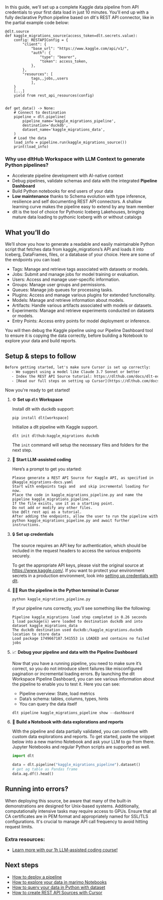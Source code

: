 In this guide, we'll set up a complete Kaggle data pipeline from API credentials to your first data load in just 10 minutes. You'll end up with a fully declarative Python pipeline based on dlt's REST API connector, like in the partial example code below:

```python-outcome
@dlt.source
def kaggle_migrations_source(access_token=dlt.secrets.value):
    config: RESTAPIConfig = {
        "client": {
            "base_url": "https://www.kaggle.com/api/v1/",
            "auth": {
                "type": "bearer",
                "token": access_token,
            },
        },
        "resources": [
            tags,,jobs,,users
            ],
    }
    [...]
    yield from rest_api_resources(config)


def get_data() -> None:
    # Connect to destination
    pipeline = dlt.pipeline(
        pipeline_name='kaggle_migrations_pipeline',
        destination='duckdb',
        dataset_name='kaggle_migrations_data', 
    )
    # Load the data
    load_info = pipeline.run(kaggle_migrations_source())
    print(load_info) 
```

### Why use dltHub Workspace with LLM Context to generate Python pipelines?

- Accelerate pipeline development with AI-native context
- Debug pipelines, validate schemas and data with the integrated **Pipeline Dashboard**
- Build Python notebooks for end users of your data
- **Low maintenance** thanks to Schema evolution with type inference, resilience and self documenting REST API connectors. A shallow learning curve makes the pipeline easy to extend by any team member
- dlt is the tool of choice for Pythonic Iceberg Lakehouses, bringing mature data loading to pythonic Iceberg with or without catalogs

## What you’ll do

We’ll show you how to generate a readable and easily maintainable Python script that fetches data from kaggle_migrations’s API and loads it into Iceberg, DataFrames, files, or a database of your choice. Here are some of the endpoints you can load:

- Tags: Manage and retrieve tags associated with datasets or models.
- Jobs: Submit and manage jobs for model training or evaluation.
- Users: Access and manage user-specific information.
- Groups: Manage user groups and permissions.
- Queues: Manage job queues for processing tasks.
- Plugins: Access and manage various plugins for extended functionality.
- Models: Manage and retrieve information about models.
- Artifacts: Handle various artifacts associated with models or datasets.
- Experiments: Manage and retrieve experiments conducted on datasets or models.
- Entry Points: Access entry points for model deployment or inference.

You will then debug the Kaggle pipeline using our Pipeline Dashboard tool to ensure it is copying the data correctly, before building a Notebook to explore your data and build reports.

## Setup & steps to follow

```default
Before getting started, let's make sure Cursor is set up correctly:
   - We suggest using a model like Claude 3.7 Sonnet or better
   - Index the REST API Source tutorial: https://dlthub.com/docs/dlt-ecosystem/verified-sources/rest_api/ and add it to context as **@dlt rest api**
   - [Read our full steps on setting up Cursor](https://dlthub.com/docs/dlt-ecosystem/llm-tooling/cursor-restapi#23-configuring-cursor-with-documentation)
```

Now you're ready to get started!

1. ⚙️ **Set up `dlt` Workspace**
    
    Install dlt with duckdb support:
    ```shell
    pip install dlt[workspace]
    ```

    Initialize a dlt pipeline with Kaggle support.
    ```shell
    dlt init dlthub:kaggle_migrations duckdb
    ```

    The `init` command will setup the necessary files and folders for the next step.
    
2. 🤠 **Start LLM-assisted coding**
    
    Here’s a prompt to get you started:
    
    ```prompt
    Please generate a REST API Source for Kaggle API, as specified in @kaggle_migrations-docs.yaml 
    Start with endpoints tags and  and skip incremental loading for now. 
    Place the code in kaggle_migrations_pipeline.py and name the pipeline kaggle_migrations_pipeline. 
    If the file exists, use it as a starting point. 
    Do not add or modify any other files. 
    Use @dlt rest api as a tutorial. 
    After adding the endpoints, allow the user to run the pipeline with python kaggle_migrations_pipeline.py and await further instructions.
    ```

    
3. 🔒 **Set up credentials** 
    
    The source requires an API key for authentication, which should be included in the request headers to access the various endpoints securely.
    
    To get the appropriate API keys, please visit the original source at https://www.kaggle.com/.
    If you want to protect your environment secrets in a production environment, look into [setting up credentials with dlt](https://dlthub.com/docs/walkthroughs/add_credentials).
    
4. 🏃‍♀️ **Run the pipeline in the Python terminal in Cursor**
    
    ```shell
    python kaggle_migrations_pipeline.py
    ```
    
    If your pipeline runs correctly, you’ll see something like the following:
    
    ```shell
    Pipeline kaggle_migrations load step completed in 0.26 seconds
    1 load package(s) were loaded to destination duckdb and into dataset kaggle_migrations_data
    The duckdb destination used duckdb:/kaggle_migrations.duckdb location to store data
    Load package 1749667187.541553 is LOADED and contains no failed jobs
    ```
    
5. 📈 **Debug your pipeline and data with the Pipeline Dashboard**

    Now that you have a running pipeline, you need to make sure it’s correct, so you do not introduce silent failures like misconfigured pagination or incremental loading errors. By launching the dlt Workspace Pipeline Dashboard, you can see various information about the pipeline to enable you to test it. Here you can see:
    - Pipeline overview: State, load metrics
    - Data’s schema: tables, columns, types, hints
    - You can query the data itself
    
    ```shell
    dlt pipeline kaggle_migrations_pipeline show --dashboard
    ```
    
6. 🐍 **Build a Notebook with data explorations and reports**

    With the pipeline and data partially validated, you can continue with custom data explorations and reports. To get started, paste the snippet below into a new marimo Notebook and ask your LLM to go from there. Jupyter Notebooks and regular Python scripts are supported as well.

    
    ```python
    import dlt

   data = dlt.pipeline("kaggle_migrations_pipeline").dataset()
   # get ag table as Pandas frame
   data.ag.df().head()
    ```

## Running into errors?

When deploying this source, be aware that many of the built-in demonstrations are designed for Unix-based systems. Additionally, computationally intensive tasks may require access to GPUs. Ensure that all CA certificates are in PEM format and appropriately named for SSL/TLS configurations. It's crucial to manage API call frequency to avoid hitting request limits.

### Extra resources:

- [Learn more with our 1h LLM-assisted coding course!](https://www.youtube.com/watch?v=GGid70rnJuM)

## Next steps

- [How to deploy a pipeline](https://dlthub.com/docs/walkthroughs/deploy-a-pipeline)
- [How to explore your data in marimo Notebooks](https://dlthub.com/docs/general-usage/dataset-access/marimo)
- [How to query your data in Python with dataset](https://dlthub.com/docs/general-usage/dataset-access/dataset)
- [How to create REST API Sources with Cursor](https://dlthub.com/docs/dlt-ecosystem/llm-tooling/cursor-restapi)